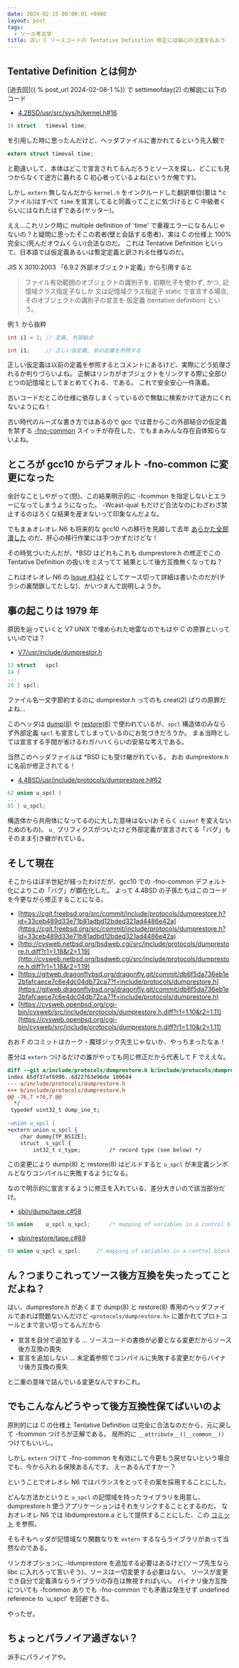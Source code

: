 ```yaml
---
date: 2024-02-15 00:00:01 +0900
layout: post
tags:
  - ソース考古学
title: 古い C ソースコードの Tentative Definition 修正には細心の注意を払おう
---
```


## Tentative Definition とは何か

[過去回]({ % post_url 2024-02-08-1 %})
で settimeofday(2) の解説に以下のコード

- [4.2BSD/usr/src/sys/h/kernel.h#16](https://www.tuhs.org/cgi-bin/utree.pl?file=4.2BSD/usr/src/sys/h/kernel.h)

``` c
16 struct	timeval time;
```

を引用した時に思ったんだけど、ヘッダファイルに書かれてるという先入観で

``` c
extern struct timeval time;
```

と勘違いして、本体はどこで宣言されてるんだろうとソースを探し、どこにも見つからなくて途方に暮れる C 初心者っているよね(というか俺です)。

しかし `extern` 無しなんだから `kernel.h` をインクルードした翻訳単位(要は *.c ファイル)はすべて `time` を宣言してると同義ってことに気づけると C 中級者くらいにはなれたはずである(ヤッター)。

ええ…これリンク時に multiple definition of `time' で重複エラーになるんじゃないの？と疑問に思ったそこの若者(壁と会話する患者)、実は C の仕様上 100% 完全に(死んだオウムくらい)合法なのだ。
これは Tentative Definition といって、日本語では仮定義あるいは暫定定義と訳される仕様なのだ。

JIS X 3010:2003 「6.9.2 外部オブジェクト定義」から引用すると

> ファイル有効範囲のオブジェクトの識別子を, 初期化子を使わず, かつ, 記憶域クラス指定子なしか
> 又は記憶域クラス指定子 static で宣言する場合, そのオブジェクトの識別子の宣言を
> 仮定義 (tentative definition) という。

例 1. から抜粋

``` c
int i1 = 1;	// 定義, 外部結合

int i1;		// 正しい仮定義, 前の定義を参照する
```

正しい仮定義は以前の定義を参照するとコメントにあるけど、実際にどう処理されるか判りづらいよね。
正解はリンカがオブジェクトをリンクする際に全部ひとつの記憶域としてまとめてくれる、である。
これで安全安心一件落着。

古いコードだとこの仕様に依存しまくっているので無駄に検索かけて途方にくれないようにね！

古い時代のルーズな書き方ではあるので gcc では昔からこの外部結合の仮定義を禁ずる
[-fno-common](https://gcc.gnu.org/onlinedocs/gcc/Code-Gen-Options.html)
スイッチが存在した、でもまぁみんな存在自体知らないよね。

## ところが gcc10 からデフォルト -fno-common に変更になった

余計なことしやがって(怒)、この結果明示的に -fcommon を指定しないとエラーになってしまうようになった。
-Wcast-qual もだけど合法なのにわざわざ禁止するのはろくな結果を産まないって印象なんだよな。

でもまぁオレオレ N6 も将来的な gcc10 への移行を見越して去年
[あらかた全部潰した](https://bitbucket.org/tnozaki/netbsd/commits/?search=-fno-common)
のだ、肝心の移行作業には手つかずだけどな！

その時気づいたんだが、*BSD はどれもこれも dumprestore.h の修正でこの Tentative Definition の扱いをミスってて
結果として後方互換無くなってね？

これはオレオレ N6 の
[Issue #342](https://bitbucket.org/tnozaki/netbsd/issues/342)
としてケース切って詳細は書いたのだが(チラシの裏閉鎖してたしな)、かいつまんで説明しようか。

## 事の起こりは 1979 年

原因を辿っていくと V7 UNIX で埋められた地雷なのでもはや C の原罪といっていいのでは？

- [V7/usr/include/dumprestor.h](https://www.tuhs.org/cgi-bin/utree.pl?file=V7/usr/include/dumprestor.h)

``` c
13 struct	spcl
14 {
...
26 } spcl;
```

ファイル名一文字節約するのに dumprestor.h ってのも creat(2) ばりの原罪だよね…

このヘッダは
[dump(8)](https://www.tuhs.org/cgi-bin/utree.pl?file=V7/usr/src/cmd/dump.c)
や
[restore(8)](https://www.tuhs.org/cgi-bin/utree.pl?file=V7/usr/src/cmd/restor.c)
で使われているが、`spcl` 構造体のみならず外部定義 `spcl` も宣言してしまっているのにお気づきだろうか。
まぁ当時としては宣言する手間が省けるわガハハくらいの安易な考えである。

当然このヘッダファイルは *BSD にも受け継がれている。
おお dumprestore.h に名前が修正されてる！

- [4.4BSD/usr/include/protocols/dumprestore.h#62](https://www.tuhs.org/cgi-bin/utree.pl?file=4.4BSD/usr/include/protocols/dumprestore.h)

``` c
62 union u_spcl {
...
85 } u_spcl;
```

構造体から共用体になってるのに大した意味はない(おそらく `sizeof` を変えないためのもの)。
`u_` プリフィクスがついたけど外部定義が宣言されてる「バグ」もそのまま引き継がれている。

## そして現在

そこからほぼ半世紀が経ったわけだが、gcc10 での -fno-common デフォルト化によりこの「バグ」が顕在化した。
よって 4.4BSD の子孫たちはこのコードを今更ながら修正することになる。

- [https://cgit.freebsd.org/src/commit/include/protocols/dumprestore.h?id=33ceb489d33e71b81adbd12bded321ad4486e42a](https://cgit.freebsd.org/src/commit/include/protocols/dumprestore.h?id=33ceb489d33e71b81adbd12bded321ad4486e42a)
- [http://cvsweb.netbsd.org/bsdweb.cgi/src/include/protocols/dumprestore.h.diff?r1=1.18&r2=1.19](http://cvsweb.netbsd.org/bsdweb.cgi/src/include/protocols/dumprestore.h.diff?r1=1.18&r2=1.19)
- [https://gitweb.dragonflybsd.org/dragonfly.git/commit/db6f5da736eb1e2bfafcaece7c6e4dc04db72ca7?f=include/protocols/dumprestore.h](https://gitweb.dragonflybsd.org/dragonfly.git/commit/db6f5da736eb1e2bfafcaece7c6e4dc04db72ca7?f=include/protocols/dumprestore.h)
- [https://cvsweb.openbsd.org/cgi-bin/cvsweb/src/include/protocols/dumprestore.h.diff?r1=1.10&r2=1.11](https://cvsweb.openbsd.org/cgi-bin/cvsweb/src/include/protocols/dumprestore.h.diff?r1=1.10&r2=1.11)

おお F のコミットはカーク・魔球ジック先生じゃないか、やっちまったなぁ！

差分は `extern` つけるだけの誰がやっても同じ修正だから代表して F でええな。

``` diff
diff --git a/include/protocols/dumprestore.h b/include/protocols/dumprestore.h
index 65df37af6996..6d22763e96de 100644
--- a/include/protocols/dumprestore.h
+++ b/include/protocols/dumprestore.h
@@ -76,7 +76,7 @@
  */
 typedef uint32_t dump_ino_t;
 
-union u_spcl {
+extern union u_spcl {
 	char dummy[TP_BSIZE];
 	struct	s_spcl {
 		int32_t	c_type;		    /* record type (see below) */
```

この変更により dump(8) と restore(8) はビルドすると `u_spcl` が未定義シンボルとなりコンパイルに失敗するようになる。

なので明示的に宣言するように修正を入れている、差分大きいので該当部分だけ。

- [sbin/dump/tape.c#58](https://cgit.freebsd.org/src/tree/sbin/dump/tape.c#n58)

``` c
58 union	u_spcl u_spcl;		/* mapping of variables in a control block */
```

- [sbin/restore/tape.c#89](https://cgit.freebsd.org/src/tree/sbin/restore/tape.c#n89)

``` c
89 union u_spcl	u_spcl;		/* mapping of variables in a control block */
```

## ん？つまりこれってソース後方互換を失ったってことだよね？

はい、dumprestore.h があくまで dump(8) と restore(8) 専用のヘッダファイルであれば問題ないんだけど
`<protocols/dumprestore.h>` に置かれてプロトコールとまで言い切ってるんだから

- 宣言を自分で追加する … ソースコードの書換が必要となる変更だからソース後方互換の喪失
- 宣言を追加しない … 未定義参照でコンパイルに失敗する変更だからバイナリ後方互換の喪失

と二重の意味で詰んでいる変更なんですわこれ。

## でもこんなんどうやって後方互換性保てばいいのよ

原則的には C の仕様上 Tentative Definition は完全に合法なのだから、元に戻して -fcommon つけろが正解である。
局所的に `__attribute__((__common__))` つけてもいいし。

しかし `extern` つけて -fno-common を有効にして今更もう戻せないという場合でも、今から入れる保険あるんです。
えーあるんですかー？

ということでオレオレ N6 ではバランスをとってその案を採用することにした。

どんな方法かというと `u_spcl` の記憶域を持ったライブラリを用意し、dumprestore.h 使うアプリケーションはそれをリンクすることとするのだ。
なおオレオレ N6 では libdumprestore.a として提供することにした、この
[コミット](https://bitbucket.org/tnozaki/netbsd/commits/ac3988e1013a065a0b791209796f479f0d7c5e84)
を参照。

そもそもヘッダが記憶域なり関数なりを `extern` するならライブラリがあって当然なのである。

リンカオプションに -ldumprestore を追加する必要はあるけど(ソープ先生なら libc に入れろって言いそう)、ソースは一切変更する必要はない。
ソースが変更でき自分で定義済ならライブラリの存在は無視すればいい。
バイナリ後方互換についても -fcommon ありでも -fno-common でも矛盾は発生せず undefined reference to `u_spcl' を回避できる。

やったぜ。

## ちょっとパラノイア過ぎない？

派手にパラノイアや。
